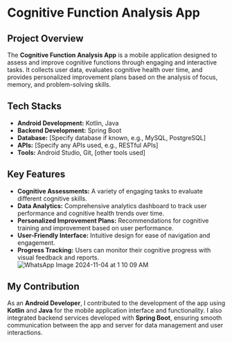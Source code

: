 
# Cognitive Function Analysis App

## Project Overview

The **Cognitive Function Analysis App** is a mobile application designed to assess and improve cognitive functions through engaging and interactive tasks. It collects user data, evaluates cognitive health over time, and provides personalized improvement plans based on the analysis of focus, memory, and problem-solving skills.

## Tech Stacks

- **Android Development:** Kotlin, Java
- **Backend Development:** Spring Boot
- **Database:** [Specify database if known, e.g., MySQL, PostgreSQL]
- **APIs:** [Specify any APIs used, e.g., RESTful APIs]
- **Tools:** Android Studio, Git, [other tools used]

## Key Features

- **Cognitive Assessments:** A variety of engaging tasks to evaluate different cognitive skills.
- **Data Analytics:** Comprehensive analytics dashboard to track user performance and cognitive health trends over time.
- **Personalized Improvement Plans:** Recommendations for cognitive training and improvement based on user performance.
- **User-Friendly Interface:** Intuitive design for ease of navigation and engagement.
- **Progress Tracking:** Users can monitor their cognitive progress with visual feedback and reports.
![WhatsApp Image 2024-11-04 at 1 10 09 AM](https://github.com/user-attachments/assets/a8f66665-3b79-43c1-892b-6de6d61b474e)

## My Contribution

As an **Android Developer**, I contributed to the development of the app using **Kotlin** and **Java** for the mobile application interface and functionality. I also integrated backend services developed with **Spring Boot**, ensuring smooth communication between the app and server for data management and user interactions.
